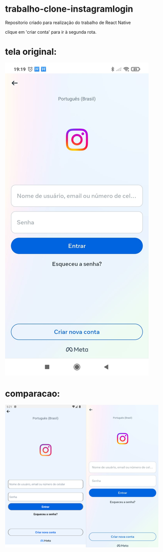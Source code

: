 # trabalho-clone-instagramlogin
Repositorio criado para realização do trabalho de React Native

clique em 'criar conta' para ir à segunda rota.

# tela original:

![Alt text](<Tela login instagram.jpeg>)

# comparacao:

![Alt text](Compara%C3%A7%C3%A3o.png)